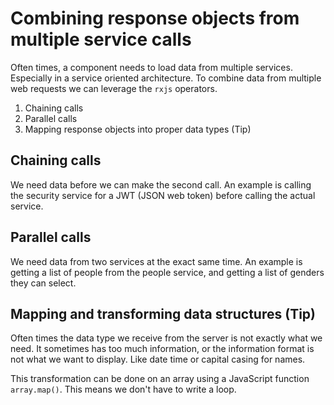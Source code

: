 # Combining response objects from multiple service calls
Often times, a component needs to load data from multiple services. Especially in a service oriented architecture.
To combine data from multiple web requests we can leverage the `rxjs` operators.

1. Chaining calls
2. Parallel calls
3. Mapping response objects into proper data types (Tip)

## Chaining calls
We need data before we can make the second call. An example is calling the security service for a JWT (JSON web token) before calling the actual service.

## Parallel calls
We need data from two services at the exact same time.
An example is getting a list of people from the people service, and getting a list of genders they can select.


## Mapping and transforming data structures (Tip)
Often times the data type we receive from the server is not exactly what we need. It sometimes has too much information, or the information format is not what we want to display. Like date time or capital casing for names.

This transformation can be done on an array using a JavaScript function `array.map()`. This means we don't have to write a loop.